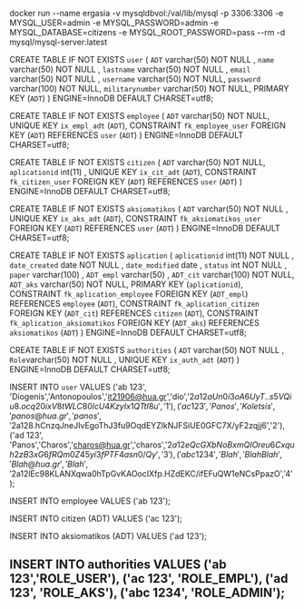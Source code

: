 

docker run --name ergasia -v mysqldbvol:/val/lib/mysql -p 3306:3306 -e MYSQL_USER=admin -e MYSQL_PASSWORD=admin -e MYSQL_DATABASE=citizens -e MYSQL_ROOT_PASSWORD=pass --rm -d mysql/mysql-server:latest

CREATE TABLE IF NOT EXISTS `user` (
`ADT` varchar(50) NOT NULL ,
`name` varchar(50) NOT NULL ,
`lastname` varchar(50) NOT NULL ,
`email` varchar(50) NOT NULL ,
`username` varchar(50) NOT NULL,
`password` varchar(100) NOT NULL,
`militarynumber` varchar(50) NOT NULL,
PRIMARY KEY (`ADT`)
) ENGINE=InnoDB DEFAULT CHARSET=utf8;


CREATE TABLE IF NOT EXISTS `employee` (
`ADT` varchar(50) NOT NULL,
UNIQUE KEY `ix_empl_adt` (`ADT`),
CONSTRAINT `fk_employee_user` FOREIGN KEY (`ADT`) REFERENCES `user` (`ADT`)
) ENGINE=InnoDB DEFAULT CHARSET=utf8;

CREATE TABLE IF NOT EXISTS `citizen` (
`ADT` varchar(50) NOT NULL,
`aplicationid` int(11) ,
UNIQUE KEY `ix_cit_adt` (`ADT`),
CONSTRAINT `fk_citizen_user` FOREIGN KEY (`ADT`) REFERENCES `user` (`ADT`)
) ENGINE=InnoDB DEFAULT CHARSET=utf8;

CREATE TABLE IF NOT EXISTS `aksiomatikos` (
`ADT` varchar(50) NOT NULL ,
UNIQUE KEY `ix_aks_adt` (`ADT`),
CONSTRAINT `fk_aksiomatikos_user` FOREIGN KEY (`ADT`) REFERENCES `user` (`ADT`)
) ENGINE=InnoDB DEFAULT CHARSET=utf8;

CREATE TABLE IF NOT EXISTS `aplication` (
`aplicationid` int(11) NOT NULL ,
`date_created` date NOT NULL ,
`date_modified` date ,
`status` int NOT NULL ,
`paper` varchar(100)  ,
`ADT_empl` varchar(50) ,
`ADT_cit` varchar(100) NOT NULL,
`ADT_aks` varchar(50) NOT NULL,
PRIMARY KEY (`aplicationid`),
CONSTRAINT `fk_aplication_employee` FOREIGN KEY (`ADT_empl`) REFERENCES `employee` (`ADT`),
CONSTRAINT `fk_aplication_citizen` FOREIGN KEY (`ADT_cit`) REFERENCES `citizen` (`ADT`),
CONSTRAINT `fk_aplication_aksiomatikos` FOREIGN KEY (`ADT_aks`) REFERENCES `aksiomatikos` (`ADT`)
) ENGINE=InnoDB DEFAULT CHARSET=utf8;


CREATE TABLE IF NOT EXISTS `authorities` (
`ADT` varchar(50) NOT NULL ,
`Role`varchar(50) NOT NULL ,
UNIQUE KEY `ix_auth_adt` (`ADT`)
) ENGINE=InnoDB DEFAULT CHARSET=utf8;

INSERT INTO `user` VALUES
('ab 123', 'Diogenis','Antonopoulos','it21906@hua.gr','dio','$2a$12$aUn0i3oA6UyT..s5VQiu8.ocq20ixV8tWLC80lcU4KzyIx1QTtI8u','1'), 
('ac 123', 'Panos','Koletsis','panos@hua.gr','panos','$2a$12$8.hCnzqJneJIvEgoThJ3fu9OqdEYZlkNJFSiUE0GFC7X/yF2zqjj6','2'),        
('ad 123', 'Panos','Charos','charos@hua.gr','charos','$2a$12$eQcGXbNoBxmQIOreu6Cxquh2zB3xG6fRQm0Z45yi3fPTF4asn0/Qy','3'),       
('abc 1234', 'Blah','BlahBlah','Blah@hua.gr','Blah','$2a$12$lEc98KLANXqwa0hTpGvKAOocIXfp.HZdEKC/ifEFuQW1eNCsPpazO','4');         

INSERT INTO employee VALUES
('ab 123');


INSERT INTO citizen (ADT) VALUES
('ac 123');

INSERT INTO aksiomatikos (ADT) VALUES
('ad 123');

INSERT INTO authorities VALUES
('ab 123','ROLE_USER'),
('ac 123', 'ROLE_EMPL'),
('ad 123', 'ROLE_AKS'),
('abc 1234', 'ROLE_ADMIN');
--
